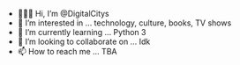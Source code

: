 - 👩🏻‍🦰 Hi, I’m @DigitalCitys
- 👀 I’m interested in ... technology, culture, books, TV shows
- 🌱 I’m currently learning ... Python 3
- 💞️ I’m looking to collaborate on ... Idk
- 📫 How to reach me ... TBA

<!---
DigitalCitys/DigitalCitys is a ✨ special ✨ repository because its `README.md` (this file) appears on your GitHub profile.
You can click the Preview link to take a look at your changes.
--->
